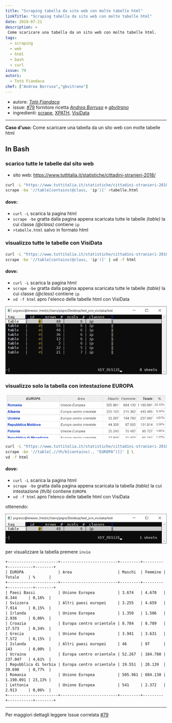 ```yaml
---
title: "Scraping tabella da sito web con molte tabelle html"
linkTitle: "Scraping tabella da sito web con molte tabelle html"
date: 2019-07-21
description: >
 Come scaricare una tabella da un sito web con molte tabelle html.
tags:
  - scraping
  - web
  - html
  - bash
  - curl
issue: 79
autori:
  - Totò Fiandaca
chef: ["Andrea Borruso","gbvitrano"]
---
```


* autore: _[Totò Fiandaca](https://twitter.com/totofiandaca?lang=it)_
* issue: [#79](https://github.com/opendatasicilia/tansignari/issues/79) fornitore ricetta *[Andrea Borruso](https://twitter.com/aborruso?lang=it)* e *[gbvitrano](https://twitter.com/gbvitrano)*
* ingredienti: [scrape](https://github.com/aborruso/scrape-cli), [XPATH](https://it.wikipedia.org/wiki/XPath), [VisiData](http://visidata.org/man/)

---

**Caso d'uso:** Come scaricare una tabella da un sito web con molte tabelle html

## In Bash

### scarico tutte le tabelle dal sito web

- sito web: https://www.tuttitalia.it/statistiche/cittadini-stranieri-2018/

```bash
curl -L "https://www.tuttitalia.it/statistiche/cittadini-stranieri-2018/" | \
scrape -be '//table[contains(@class, 'ip')]' >tabelle.html
```
#### dove:
- `curl -L` scarica la pagina html
- `scrape -be` gratta dalla pagina appena scaricata tutte le tabelle _(table)_ la cui classe _(@class)_ contiene `ip`
- `>tabelle.html` salvo in formato html


### visualizzo tutte le tabelle con VisiData

```bash
curl -L "https://www.tuttitalia.it/statistiche/cittadini-stranieri-2018/" | \
scrape -be '//table[contains(@class, 'ip')]' | vd -f html
```

#### dove:
- `curl -L` scarica la pagina html
- `scrape -be` gratta dalla pagina appena scaricata tutte le tabelle _(table)_ la cui classe _(@class)_ contiene `ip`
- `vd -f html` apro l'elenco delle tabelle html con VisiData

![](./imgs/scrape_01.png)

### visualizzo solo la tabella con intestazione EUROPA

![](./imgs/scrape_00.png)

```bash
curl -L "https://www.tuttitalia.it/statistiche/cittadini-stranieri-2018/" | \
scrape -be '//table[.//th/b[contains(., "EUROPA")]]' | \
vd -f html
```

#### dove:
- `curl -L` scarica la pagina html
- `scrape -be` gratta dalla pagina appena scaricata la tabella _(table)_ la cui intestazione _(th/b)_ contiene `EUROPA`
- `vd -f html` apro l'elenco delle tabelle html con VisiData

ottenendo:

![](./imgs/scrape_02.png)

per visualizzare la tabella premere `invio`

```
+----------------------+-------------------------+---------+---------+-----------+--------+
| EUROPA               | Area                    | Maschi  | Femmine | Totale    | %      |
+----------------------+-------------------------+---------+---------+-----------+--------+
| Paesi Bassi          | Unione Europea          | 3.674   | 4.670   | 8.344     | 0,16%  |
| Svizzera             | Altri paesi europei     | 3.255   | 4.659   | 7.914     | 0,15%  |
| Irlanda              | Unione Europea          | 1.350   | 1.586   | 2.936     | 0,06%  |
| Croazia              | Europa centro orientale | 8.784   | 8.789   | 17.573    | 0,34%  |
| Grecia               | Unione Europea          | 3.941   | 3.631   | 7.572     | 0,15%  |
| Islanda              | Altri paesi europei     | 46      | 97      | 143       | 0,00%  |
| Ucraina              | Europa centro orientale | 52.267  | 184.780 | 237.047   | 4,61%  |
| Repubblica di Serbia | Europa centro orientale | 19.551  | 20.139  | 39.690    | 0,77%  |
| Romania              | Unione Europea          | 505.961 | 684.130 | 1.190.091 | 23,13% |
| Lettonia             | Unione Europea          | 541     | 2.372   | 2.913     | 0,06%  |
+----------------------+-------------------------+---------+---------+-----------+--------+
```
---

Per maggiori dettagli leggere Issue correlata [#79](https://github.com/opendatasicilia/tansignari/issues/79)
